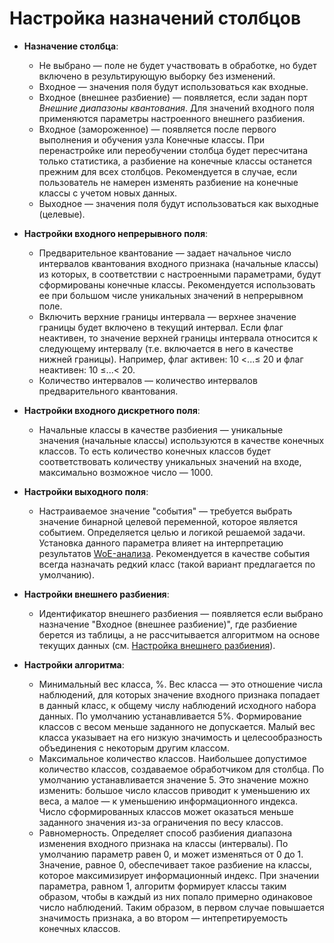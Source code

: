 # Настройка назначений столбцов

* **Назначение столбца**:
  * Не выбрано — поле не будет участвовать в обработке, но будет включено в результирующую выборку без изменений.
  * Входное — значения поля будут использоваться как входные.
  * Входное (внешнее разбиение) — появляется, если задан порт *Внешние диапазоны квантования*. Для значений входного поля применяются параметры настроенного внешнего разбиения.
  * Входное (замороженное) — появляется после первого выполнения и обучения узла Конечные классы. При перенастройке или переобучении столбца будет пересчитана только статистика, а разбиение на конечные классы останется прежним для всех столбцов. Рекомендуется в случае, если пользователь не намерен изменять разбиение на конечные классы с учетом новых данных.
  * Выходное — значения поля будут использоваться как выходные (целевые).


* **Настройки входного непрерывного поля**:
  * Предварительное квантование — задает начальное число интервалов квантования входного признака (начальные классы) из которых, в соответствии с настроенными параметрами, будут сформированы конечные классы. Рекомендуется использовать ее при большом числе уникальных значений в непрерывном поле.
  * Включить верхние границы интервала — верхнее значение границы будет включено в текущий интервал. Если флаг неактивен, то значение верхней границы интервала относится к следующему интервалу (т.е. включается в него в качестве нижней границы). Например, флаг активен: 10 <...≤ 20 и флаг неактивен: 10 ≤...< 20.
  * Количество интервалов — количество интервалов предварительного квантования.


* **Настройки входного дискретного поля**:
  * Начальные классы в качестве разбиения — уникальные значения (начальные классы) используются в качестве конечных классов. То есть количество конечных классов будет соответствовать количеству уникальных значений на входе, максимально возможное число — 1000.


* **Настройки выходного поля**:
  * Настраиваемое значение "события" — требуется выбрать значение бинарной целевой переменной, которое является событием. Определяется целью и логикой решаемой задачи. Установка данного параметра влияет на интерпретацию результатов [WoE-анализа](https://wiki.loginom.ru/articles/coefficient-woe.html). Рекомендуется в качестве события всегда назначать редкий класс (такой вариант предлагается по умолчанию).


* **Настройки внешнего разбиения**:
  * Идентификатор внешнего разбиения — появляется если выбрано назначение "Входное (внешнее разбиение)", где разбиение берется из таблицы, а не рассчитывается алгоритмом на основе текущих данных (см. [Настройка внешнего разбиения](./configuring-an-external-partition.md)).


* **Настройки алгоритма**:
  * Минимальный вес класса, %. Вес класса — это отношение числа наблюдений, для которых значение входного признака попадает в данный класс, к общему числу наблюдений исходного набора данных. По умолчанию устанавливается 5%. Формирование классов с весом меньше заданного не допускается. Малый вес класса указывает на его низкую значимость и целесообразность объединения с некоторым другим классом.
  * Максимальное количество классов. Наибольшее допустимое количество классов, создаваемое обработчиком для столбца. По умолчанию устанавливается значение 5. Это значение можно изменить: большое число классов приводит к уменьшению их веса, а малое — к уменьшению информационного индекса. Число сформированных классов может оказаться меньше заданного значения из-за ограничения по весу классов.
  * Равномерность. Определяет способ разбиения диапазона изменения входного признака на классы (интервалы). По умолчанию параметр равен 0, и может изменяться от 0 до 1. Значение, равное 0, обеспечивает такое разбиение на классы, которое максимизирует информационный индекс. При значении параметра, равном 1, алгоритм формирует классы таким образом, чтобы в каждый из них попало примерно одинаковое число наблюдений. Таким образом, в первом случае повышается значимость признака, а во втором — интепретируемость конечных классов.
